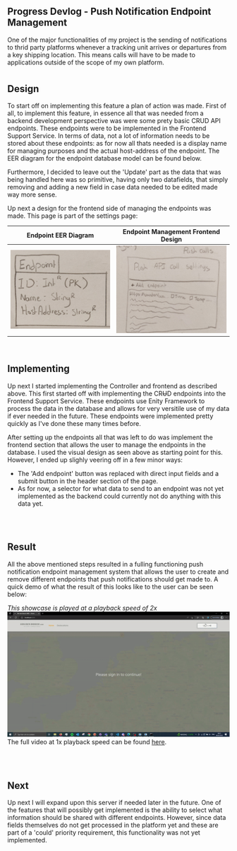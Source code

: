 ## **Progress Devlog - Push Notification Endpoint Management**

One of the major functionalities of my project is the sending of notifications to thrid party platforms whenever a tracking unit arrives or departures from a key shipping location. This means calls will have to be made to applications outside of the scope of my own platform.
#

## Design
To start off on implementing this feature a plan of action was made. First of all, to implement this feature, in essence all that was needed from a backend development perspective was were some prety basic CRUD API endpoints. These endpoints were to be implemented in the Frontend Support Service. In terms of data, not a lot of information needs to be stored about these endpoints: as for now all thats needed is a display name for managing purposes and the actual host-address of the endpoint. The EER diagram for the endpoint database model can be found below.

Furthermore, I decided to leave out the 'Update' part as the data that was being handled here was so primitive, having only two datafields, that simply removing and adding a new field in case data needed to be edited made way more sense.

Up next a design for the frontend side of managing the endpoints was made. This page is part of the settings page:

| Endpoint EER Diagram | Endpoint Management Frontend Design |
| --- | --- |
| ![Endpoint EER Diagram](../../Media/Endpoint%20EER%20design.png) | ![Endpoint Management Frontend Design](../../Media/Push%20calls%20frontend%20design.png) |

<br>

## Implementing
Up next I started implementing the Controller and frontend as described above. This first started off with implementing the CR~~U~~D endpoints into the Frontend Support Service. These endpoints use Enity Framework to process the data in the database and allows for very versitile use of my data if ever needed in the future. These endpoints were implemented pretty quickly as I've done these many times before.

After setting up the endpoints all that was left to do was implement the frontend section that allows the user to manage the endpoints in the database. I used the visual design as seen above as starting point for this. However, I ended up slighly veering off in a few minor ways:
- The 'Add endpoint' button was replaced with direct input fields and a submit button in the header section of the page.
- As for now, a selector for what data to send to an endpoint was not yet implemented as the backend could currently not do anything with this data yet.


<br><br>

## Result
All the above mentioned steps resulted in a fulling functioning push notification endpoint management system that allows the user to create and remove different endpoints that push notifications should get made to. A quick demo of what the result of this looks like to the user can be seen below:

*This showcase is played at a playback speed of 2x* <br>
![Endpoint Management Showcase](../../Media/Showcases/Endpoint%20Management%20Showcase.gif) <br>
The full video at 1x playback speed can be found [here](../../Media/Showcases/Endpoint%20Management%20Showcase%20Full%20Video.mp4).


<br><br>

## Next
Up next I will expand upon this server if needed later in the future. One of the features that will possibly get implemented is the ability to select what information should be shared with different endpoints. However, since data fields themselves do not get processed in the platform yet and these are part of a 'could' priority requirement, this functionality was not yet implemented.